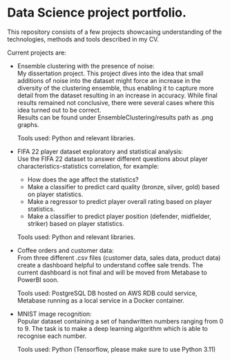 # Data Science project portfolio.

This repository consists of a few projects showcasing understanding of the technologies,
methods and tools described in my CV.

Current projects are:
- Ensemble clustering with the presence of noise:\
  	My dissertation project.
	This project dives into the idea that small additions of noise into the dataset might force an increase in the diversity of the clustering ensemble, thus enabling it to capture more detail from the dataset resulting in an increase in accuracy. While final results remained not conclusive, there were several cases where this idea turned out to be correct.\
	Results can be found under EnsembleClustering/results path as .png graphs.

	Tools used: Python and relevant libraries.


- FIFA 22 player dataset exploratory and statistical analysis:\
	Use the FIFA 22 dataset to answer different questions about player characteristics-statistics correlation,
	for example:
	- How does the age affect the statistics?
    - Make a classifier to predict card quality (bronze, silver, gold) based on player statistics.
    - Make a regressor to predict player overall rating based on player statistics.
    - Make a classifier to predict player position (defender, midfielder, striker) based on player statistics.

	Tools used: Python and relevant libraries.


- Coffee orders and customer data:\
	From three different .csv files (customer data, sales data, product data) create a dashboard
	helpful to understand coffee sale trends. The current dashboard is not final and will be moved from Metabase to PowerBI soon.

	Tools used: PostgreSQL DB hosted on AWS RDB could service, 
	Metabase running as a local service in a Docker container.

  
- MNIST image recognition:\
	Popular dataset containing a set of handwritten numbers ranging from 0 to 9. The task is to make a deep learning algorithm
	which is able to recognise each number. 

	Tools used: Python (Tensorflow, please make sure to use Python 3.11)